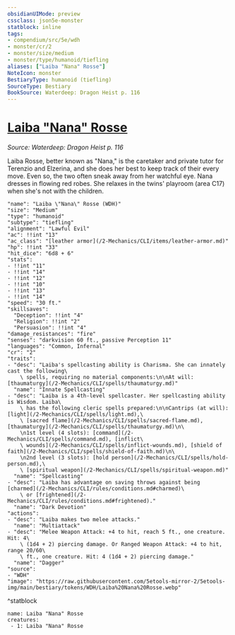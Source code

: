 ```yaml
---
obsidianUIMode: preview
cssclass: json5e-monster
statblock: inline
tags:
- compendium/src/5e/wdh
- monster/cr/2
- monster/size/medium
- monster/type/humanoid/tiefling
aliases: ["Laiba "Nana" Rosse"]
NoteIcon: monster
BestiaryType: humanoid (tiefling)
SourceType: Bestiary
BookSource: Waterdeep: Dragon Heist p. 116
---
```

# [Laiba "Nana" Rosse](2-Mechanics\CLI\bestiary\npc/laiba-nana-rosse-wdh.md)
*Source: Waterdeep: Dragon Heist p. 116*  

Laiba Rosse, better known as "Nana," is the caretaker and private tutor for Terenzio and Elzerina, and she does her best to keep track of their every move. Even so, the two often sneak away from her watchful eye. Nana dresses in flowing red robes. She relaxes in the twins' playroom (area C17) when she's not with the children.

```statblock
"name": "Laiba \"Nana\" Rosse (WDH)"
"size": "Medium"
"type": "humanoid"
"subtype": "tiefling"
"alignment": "Lawful Evil"
"ac": !!int "13"
"ac_class": "[leather armor](/2-Mechanics/CLI/items/leather-armor.md)"
"hp": !!int "33"
"hit_dice": "6d8 + 6"
"stats":
- !!int "11"
- !!int "14"
- !!int "12"
- !!int "10"
- !!int "13"
- !!int "14"
"speed": "30 ft."
"skillsaves":
  "Deception": !!int "4"
  "Religion": !!int "2"
  "Persuasion": !!int "4"
"damage_resistances": "fire"
"senses": "darkvision 60 ft., passive Perception 11"
"languages": "Common, Infernal"
"cr": "2"
"traits":
- "desc": "Laiba's spellcasting ability is Charisma. She can innately cast the following\
    \ spells, requiring no material components:\n\nAt will: [thaumaturgy](/2-Mechanics/CLI/spells/thaumaturgy.md)"
  "name": "Innate Spellcasting"
- "desc": "Laiba is a 4th-level spellcaster. Her spellcasting ability is Wisdom. Laiba\
    \ has the following cleric spells prepared:\n\nCantrips (at will): [light](/2-Mechanics/CLI/spells/light.md),\
    \ [sacred flame](/2-Mechanics/CLI/spells/sacred-flame.md), [thaumaturgy](/2-Mechanics/CLI/spells/thaumaturgy.md)\n\
    \n1st level (4 slots): [command](/2-Mechanics/CLI/spells/command.md), [inflict\
    \ wounds](/2-Mechanics/CLI/spells/inflict-wounds.md), [shield of faith](/2-Mechanics/CLI/spells/shield-of-faith.md)\n\
    \n2nd level (3 slots): [hold person](/2-Mechanics/CLI/spells/hold-person.md),\
    \ [spiritual weapon](/2-Mechanics/CLI/spells/spiritual-weapon.md)"
  "name": "Spellcasting"
- "desc": "Laiba has advantage on saving throws against being [charmed](/2-Mechanics/CLI/rules/conditions.md#charmed)\
    \ or [frightened](/2-Mechanics/CLI/rules/conditions.md#frightened)."
  "name": "Dark Devotion"
"actions":
- "desc": "Laiba makes two melee attacks."
  "name": "Multiattack"
- "desc": "Melee Weapon Attack: +4 to hit, reach 5 ft., one creature. Hit: 4\
    \ (1d4 + 2) piercing damage. Or Ranged Weapon Attack: +4 to hit, range 20/60\
    \ ft., one creature. Hit: 4 (1d4 + 2) piercing damage."
  "name": "Dagger"
"source":
- "WDH"
"image": "https://raw.githubusercontent.com/5etools-mirror-2/5etools-img/main/bestiary/tokens/WDH/Laiba%20Nana%20Rosse.webp"
```
^statblock

```encounter-table
name: Laiba "Nana" Rosse
creatures:
 - 1: Laiba "Nana" Rosse
```